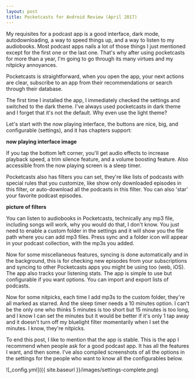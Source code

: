 ```yaml
---
layout: post 
title: Pocketcasts for Android Review (April 2017)
---
```


My requisites for a podcast app is a good interface, dark mode, autodownloading, a way to speed things up, and a way to listen to my audiobooks. Most podcast apps nails a lot of those things I just mentioned except for the first one or the last one. That's why after using pocketcasts for more than a year, I'm going to go through its many virtues and my nitpicky annoyances.

Pocketcasts is straightforward, when you open the app, your next actions are clear, subscribe to an app from their recommendations or search through their database. 

The first time I installed the app, I immediately checked the settings and switched to the dark theme. I've always used pocketcasts in dark theme and I forget that it's not the default. Why even use the light theme?

Let's start with the now playing interface, the buttons are nice, big, and configurable (settings), and it has chapters support:

**now playing interface image**

If you tap the bottom left corner, you'll get audio effects to increase playback speed, a trim silence feature, and a volume boosting feature. Also accessible from the now playing screen is a sleep timer. 

Pocketcasts also has filters you can set, they're like lists of podcasts with special rules that you customize, like show only downloaded episodes in this filter, or auto-download all the podcasts in this filter. You can also 
'star' your favorite podcast episodes. 

**picture of filters**

You can listen to audiobooks in Pocketcasts, technically any mp3 file, including songs will work, why you would do that, I don't know. You just need to enable a custom folder in the settings and it will show you the file path where you can add mp3 files. Press sync and a folder icon will appear in your podcast collection, with the mp3s you added.

Now for some miscellaneous features, syncing is done automatically and in the background, this is for checking new episodes from your subscriptions and syncing to other Pocketcasts apps you might be using too (web, iOS). The app also tracks your listening stats. The app is simple to use but configurable if you want options. You can import and export lists of podcasts.

Now for some nitpicks, each time I add mp3s to the custom folder, they're all marked as starred. And the sleep timer needs a 10 minutes option. I can't be the only one who thinks 5 minutes is too short but 15 minutes is too long, and I know I can set the minutes but it would be better if it's only 1 tap away and it doesn't turn off my bluelight filter momentarily when I set the minutes. I know, they're nitpicks.

To end this post, I like to mention that the app is stable. This is the app I recommend when people ask for a good podcast app. It has all the features I want, and then some. I've also compiled screenshots of all the options in the settings for the people who want to know all the configurables below.

![_config.yml]({{ site.baseurl }}/images/settings-complete.png)
